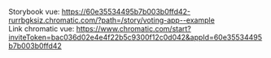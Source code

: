 Storybook vue: https://60e35534495b7b003b0ffd42-rurrbgksiz.chromatic.com/?path=/story/voting-app--example  
Link chromatic vue: https://www.chromatic.com/start?inviteToken=bac036d02e4e4f22b5c9300f12c0d042&appId=60e35534495b7b003b0ffd42
